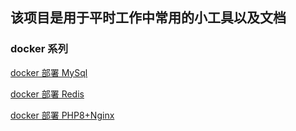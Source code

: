 ## 该项目是用于平时工作中常用的小工具以及文档

### docker 系列

[docker 部署 MySql](./docker/mysql/README.md)

[docker 部署 Redis](./docker/redis/README.md)

[docker 部署 PHP8+Nginx](./docker/php+nginx/README.md)